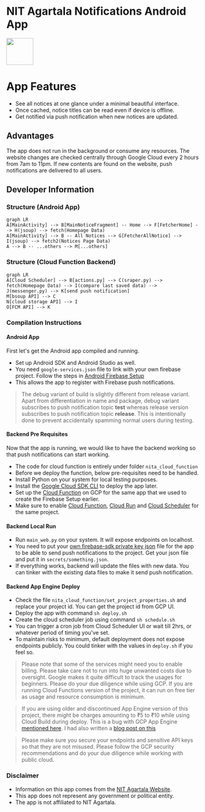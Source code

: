 


NIT Agartala Notifications Android App
=======================================

<a href="https://play.google.com/store/apps/details?id=org.nita.notifications"><img src="https://play.google.com/intl/en_us/badges/static/images/badges/en_badge_web_generic.png" height="70"></a>


# App Features

 - See all notices at one glance under a minimal beautiful interface.  
 - Once cached, notice titles can be read even if device is offline.  
 - Get notified via push notification when new notices are updated.  

## Advantages

The app does not run in the background or consume any resources. The website changes are checked centrally through Google Cloud every 2 hours from 7am to 11pm. If new contents are found on the website, push notifications are delivered to all users.  



## Developer Information

### Structure (Android App)

```mermaid
graph LR
A[MainActivity] --> B[MainNoticeFragment] -- Home --> F[FetcherHome] --> H(jsoup) --> fetch(Homepage Data)
A[MainActivity] --> B -- All Notices --> G[FetcherAllNotice] --> I(jsoup) --> fetch2(Notices Page Data)
A --> B -- ...others --> M[...others]

```

### Structure (Cloud Function Backend)

```mermaid
graph LR
A[Cloud Scheduler] --> B[actions.py] --> C(sraper.py) --> fetch(Homepage Data) --> I(compare last saved data) --> J(messenger.py) --> K[send push notification]
M[bsoup API] --> C
N[cloud storage API] --> I
O[FCM API] --> K

```


### Compilation Instructions

#### Android App

First let's get the Android app compiled and running.

- Set up Android SDK and Android Studio as well.
- You need `google-services.json` file to link with your own firebase project. Follow the steps in [Android Firebase Setup](https://firebase.google.com/docs/android/setup)
- This allows the app to register with Firebase push notifications. 
> The debug variant of build is slightly different from release variant. Apart from differentiation in name and package, debug variant subscribes to push notification topic **test** whereas release version subscribes to push notification topic **release**. This is intentionally done to prevent accidentally spamming normal users during testing.

#### Backend Pre Requisites

Now that the app is running, we would like to have the backend working so that push notifications can start working.

- The code for cloud function is entirely under folder `nita_cloud_function`
- Before we deploy the function, below pre-requisites need to be handled.
- Install Python on your system for local testing purposes.
- Install the [Google Cloud SDK CLI](https://cloud.google.com/sdk/docs/install) to deploy the app later.
- Set up the [Cloud Function](https://console.cloud.google.com/functions) on GCP for the same app that we used to create the Firebase Setup earlier.
- Make sure to enable [Cloud Function](https://console.cloud.google.com/functions), [Cloud Run](https://console.cloud.google.com/run) and [Cloud Scheduler](https://console.cloud.google.com/cloudscheduler)  for the same project. 

#### Backend Local Run
- Run `main_web.py` on your system. It will expose endpoints on localhost.
- You need to put your [own firebase-sdk private key json](https://firebase.google.com/docs/admin/setup#initialize_the_sdk_in_non-google_environments) file for the app to be able to send push notifications to the project. Get your json file and put it in `secrets/something.json`.
- If everything works, backend will update the files with new data. You can tinker with the existing data files to make it send push notification.

#### Backend App Engine Deploy
- Check the file `nita_cloud_function/set_project_properties.sh` and replace your project id. You can get the project id from GCP UI.
- Deploy the app with command `sh deploy.sh`
- Create the cloud scheduler job using command `sh schedule.sh`
- You can trigger a cron job from Cloud Scheduler UI or wait till 2hrs, or whatever period of timing you've set.
- To maintain risks to minimum, default deployment does not expose endpoints publicly. You could tinker with the values in `deploy.sh` if you feel so.

> Please note that some of the services might need you to enable billing. Please take care not to run into huge unwanted costs due to oversight. Google makes it quite difficult to track the usages for beginners. Please do your due diligence while using GCP. If you are running Cloud Functions version of the project, it can run on free tier as usage and resource consumption is minimum.

> If you are using older and discontinued App Engine version of this project, there might be charges amounting to ₹5 to ₹10 while using Cloud Build during deploy. This is a bug with GCP App Engine [mentioned here](https://stackoverflow.com/questions/62582129/multi-region-cloud-storage-charges#comment110963735_62584941). I had also written a [blog post on this](https://amiaudible.medium.com/google-cloud-app-engine-forced-charges-8b2efc06f137?source=friends_link&sk=5d32a73fa6067a31256f920b2807d936)

> Please make sure you secure your endpoints and sensitive API keys so that they are not misused. Please follow the GCP security recommendations and do your due diligence while working with public cloud.


### Disclaimer  

- Information on this app comes from the [NIT Agartala Website](https://nita.ac.in).  
- This app does not represent any government or political entity.  
- The app is not affiliated to NIT Agartala.

